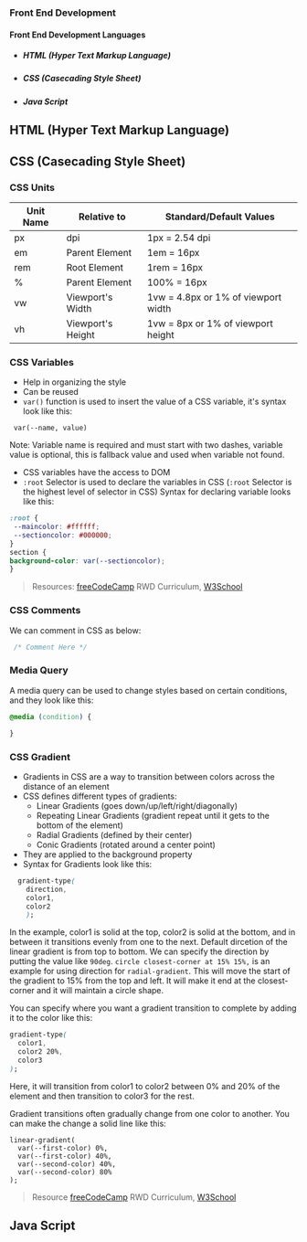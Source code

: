 

### Front End Development
#### Front End Development Languages
  - ##### HTML (Hyper Text Markup Language)
  - ##### CSS (Casecading Style Sheet)
  - ##### Java Script 

## HTML (Hyper Text Markup Language)
## CSS (Casecading Style Sheet)

### CSS Units

| Unit Name |  Relative to | Standard/Default Values | 
| ---- | --- | --- |
| px   | dpi | 1px = 2.54 dpi | 
| em   | Parent Element | 1em = 16px  |
| rem   | Root Element | 1rem = 16px |
| %  | Parent Element | 100% = 16px |
|vw   | Viewport's Width | 1vw = 4.8px or 1% of viewport width |
| vh   | Viewport's Height | 1vw = 8px or 1% of viewport height |

#### 

### CSS Variables
 - Help in organizing the style 
 - Can be reused
 - ```var()``` function is used to insert the value of a CSS variable, it's syntax look like this:
 ``` 
  var(--name, value)
 ```
Note: Variable name is required and must start with two dashes, variable value is optional, this is fallback value and used when variable not found.
 - CSS variables have the access to DOM
 - ```:root``` Selector is used to declare the variables in CSS (`:root` Selector is the highest level of selector in CSS)
 Syntax for declaring variable looks like this:
 ```css
 :root {
  --maincolor: #ffffff;
  --sectioncolor: #000000;
 }
section {
 background-color: var(--sectioncolor);
}

 ```
   > Resources: [freeCodeCamp](https://www.freecodecamp.org) RWD Curriculum, [W3School](https://www.w3schools.com)


### CSS Comments
  We can comment in CSS as below:
```css
 /* Comment Here */ 
```
### Media Query

A media query can be used to change styles based on certain conditions, and they look like this:
```css
@media (condition) {

}  
````
### CSS Gradient
- Gradients in CSS are a way to transition between colors across the distance of an element
- CSS defines different types of gradients:
  - Linear Gradients (goes down/up/left/right/diagonally)
  - Repeating Linear Gradients (gradient repeat until it gets to the bottom of the element)
  - Radial Gradients (defined by their center)
  - Conic Gradients (rotated around a center point)
- They are applied to the background property
- Syntax for Gradients look like this:
```css
  gradient-type(
    direction,
    color1,
    color2
    );
```  
 In the example, color1 is solid at the top, color2 is solid at the bottom, and in between it transitions evenly from one to the next. Default dircetion of the linear gradient is from top to bottom. We can specify the direction by putting the value like ```90deg```.  ``` circle closest-corner at 15% 15%, ``` is an example for using direction for ```radial-gradient```. This will move the start of the gradient to 15% from the top and left. It will make it end at the closest-corner and it will maintain a circle shape.

 You can specify where you want a gradient transition to complete by adding it to the color like this:
```css 
gradient-type(
  color1,
  color2 20%,
  color3
);
```
Here, it will transition from color1 to color2 between 0% and 20% of the element and then transition to color3 for the rest.

Gradient transitions often gradually change from one color to another. You can make the change a solid line like this:
```
linear-gradient(
  var(--first-color) 0%,
  var(--first-color) 40%,
  var(--second-color) 40%,
  var(--second-color) 80%
);

``` 
   > Resource [freeCodeCamp](https://www.freecodecamp.org)
 RWD Curriculum, [W3School](https://www.w3schools.com)


## Java Script

